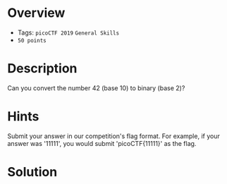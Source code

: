 # Overview
- Tags: `picoCTF 2019` `General Skills`
- `50 points`

# Description
Can you convert the number 42 (base 10) to binary (base 2)?

# Hints
Submit your answer in our competition's flag format. For example, if your answer was '11111', you would submit 'picoCTF{11111}' as the flag.

# Solution
